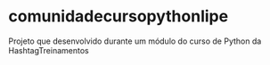 # comunidadecursopythonlipe
Projeto que desenvolvido durante um módulo do curso de Python da HashtagTreinamentos
